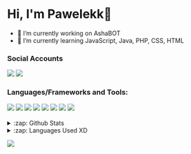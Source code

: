 

# Hi, I'm Pawelekk👋

- 🔭 I’m currently working on AshaBOT
- 🌱 I’m currently learning JavaScript, Java, PHP, CSS, HTML

### Social Accounts
<div display="flex">
  <img src="https://img.shields.io/badge/Pawelekk%230420%20-%237289DA.svg?&style=for-the-badge&logo=discord&logoColor=white"/>
  <img src="https://img.shields.io/badge/Pawelekk%20-%23FF0000.svg?&style=for-the-badge&logo=YouTube&logoColor=white"/>
  
</div>

### Languages/Frameworks and Tools:
<div display="flex">
  <img src="https://img.shields.io/badge/css3%20-%231572B6.svg?&style=for-the-badge&logo=css3&logoColor=white"/>
  <img src="https://img.shields.io/badge/html5%20-%23E34F26.svg?&style=for-the-badge&logo=html5&logoColor=white"/>
  <img src="https://img.shields.io/badge/php-%23777BB4.svg?&style=for-the-badge&logo=php&logoColor=white"/>
  <img src="https://img.shields.io/badge/javascript%20-%23323330.svg?&style=for-the-badge&logo=javascript&logoColor=%23F7DF1E"/>
  <img src="https://img.shields.io/badge/node.js%20-%2343853D.svg?&style=for-the-badge&logo=node.js&logoColor=white"/>
  <img src="https://img.shields.io/badge/express.js%20-%23404d59.svg?&style=for-the-badge"/>
  <img src="https://img.shields.io/badge/bootstrap%20-%23563D7C.svg?&style=for-the-badge&logo=bootstrap&logoColor=white"/>
  <img src="https://img.shields.io/badge/-Arduino-00979D?style=for-the-badge&logo=Arduino&logoColor=white"/>
  
</div>
<br/>

<details>
  <summary>:zap: Github Stats</summary>
  <img src="https://github-readme-stats.vercel.app/api?username=notPawelekk&&show_icons=true&title_color=222222&icon_color=03A87C&text_color=333333&bg_color=ffffff">
</details>

<details>
  <summary>:zap: Languages Used XD</summary>
  <img src="https://github-readme-stats.vercel.app/api/top-langs/?username=notPawelekk&layout=compact&bg_color=ffffff&text_color=333333">
</details>

![](https://komarev.com/ghpvc/?username=notPawelekk)
